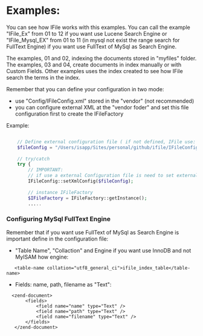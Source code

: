 Examples: 
=====================================================
You can see how IFile works with this examples. 
You can call the example "IFile_Ex" from 01 to 12 if you want use Lucene Search Engine or "IFile_Mysql_EX" from 01 to 11 (in mysql not exist the range search for FullText Engine) if you want use FullText of MySql as Search Engine.

The examples, 01 and 02, indexing the documents stored in "myfiles" folder.
The examples, 03 and 04, create documents in index manually or with Custom Fields.
Other examples uses the index created to see how IFile search the terms in the index.  

Remember that you can define your configuration in two mode:
- use "Config/IFileConfig.xml" stored in the "vendor" (not recommended)
- you can configure external XML at the "vendor foder" and set this file configuration first to create the IFileFactory

Example:
```php

    // Define external configuration file ( if not defined, IFile use: src/Config/xml/IFileConfig.xml in vendor )
    $fileConfig = "/Users/isapp/Sites/personal/github/ifile/IFileConfigMySql.xml";
    
    // try/catch
    try {
    	// IMPORTANT: 
    	// if use a external Configuration file is need to set external configuration file first to instance IFileFactory
    	IFileConfig::setXmlConfig($fileConfig);
    	
    	// instance IFileFactory
    	$IFileFactory = IFileFactory::getInstance();
    	.....
```

### Configuring MySql FullText Engine

Remember that if you want use FullText of MySql as Search Engine is important define in the configuration file:
 - "Table Name", "Collaction" and Engine if you want use InnoDB and not MyISAM how engine:

 ```
 	<table-name collation="utf8_general_ci">ifile_index_table</table-name>
 ```
 - Fields: name, path, filename as "Text":
 
 ```
   <zend-document>
		<fields>			
			<field name="name" type="Text" />
			<field name="path" type="Text" />
			<field name="filename" type="Text" />			
		</fields>		
	</zend-document>
```